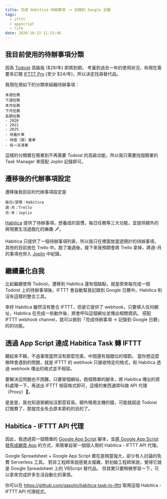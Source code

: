 ```yaml
---
title: 完成 Habitica 待辦事項 -> 記錄到 Google 日曆
tags:
  - ifttt
  - appscript
  - life
date: 2020-10-23 11:15:46
---
```


## 我目前使用的待辦事項分類

因為 [Todoist](https://todoist.com/) 高級版 ($29/年) 即將到期，
考量到過去一年的使用狀況，和現在需要多訂閱 [IFTTT Pro](https://ifttt.com/) (至少 $24/年)，所以決定找尋替代品。

我現在用如下的分類來組織待辦事項：

```
本週任務
下週任務
本月任務
下月任務
長期任務
- 2020
- 2021
- 2025
- 待看片單
- 待借（買）書單
- 有一天清單
```

這樣的分類實在簡單到不再需要 Todoist 的高級功能，所以我只需要找個簡單的 Task Ｍanager 來搭配 Joplin 記錄即可。

<!-- truncate -->

## 遷移後的代辦事項設定

遷移後我目前的代辦事項設定是

```
每日/習慣：Habitica
週-月：Trello
月-年：Joplin
```

[Habitica](https://habitica.com/) 提供了待辦事項，想養成的習慣，每日任務等三大功能，並提供額外的將現實生活遊戲化的樂趣 🗡。

Habitica 只提供了一個待辦事項列表，所以我只在裡面放當週預計的待辦事項，其他的目前放在 Trello 中。跑了幾週後，接下來我預期會將 Trello 拿掉，將週-月的事項也併入 [Joplin](https://joplinapp.org/) 中紀錄。

## 繼續量化自我

比起繼續使用 Todoist，遷移到 Habitica 還有個缺點，就是原來每完成一個 Todoist 上的待辦事項後，IFTTT 會自動幫我記錄到 Google 日曆中。Habitica 則沒有這樣的整合工具。

幸好 Habitica 雖然沒有整合 IFTTT，但是它提供了 webhook，只要填入任何網址，Habitica 在完成一些動作後，將會呼叫這個網址並傳出相關資訊。
搭配 IFTTT webhook channel，就可以做到「完成待辦事項 -> 記錄到 Google 日曆」的的功能。

## 透過 App Script 達成 Habitica Task 轉 IFTTT

聽起來不賴，不過事情當然沒有那麼完美，中間還有個錯位的環節。
當你想這麼做時會遇到的問題，就是 IFTTT 的 webhook 只接收特定的格式，和 Habitica 透過 webhook 傳出的格式並不相容。

要解決這問題也不困難，只要架個網站，跑個簡單的腳本，將 Habitica 傳出的資料處理一下，再送出 IFTTT 相容格式即可，這樣的東西通常叫做 API 代理（Proxy）🤪。

是是是，我也知道架網站沒那麼容易。額外租用主機的錢，可能就超過 Todoist 訂閱費了，那就完全失去原本節約的目的了。

## Habitica - IFTTT API 代理

因此，我透過寫一個簡單的 [Google App Script](https://script.google.com/) 腳本，並[將 Google App Script 發布成網頁 App](https://developers.google.com/apps-script/guides/web#deploying_a_script_as_a_web_app) 的方式，來簡單自架一個個人用的 Habitica - IFTTT API 代理。

Google Spreadsheet + Google App Script 實在是相當強大，卻少有人討論的免費 Serverless 工具。
對非工程師來說感覺太複雜，對初級工程師來說，覺得它就是 Google Spreadsheet 上的 VBScript 替代品。
但其實只要稍微學習一下，可以拿來完成許多生活自動化的事情。

你可以在 https://github.com/gasolin/habitica-task-to-ifttt 取用這個 Habitica - IFTTT API 代理程式。
